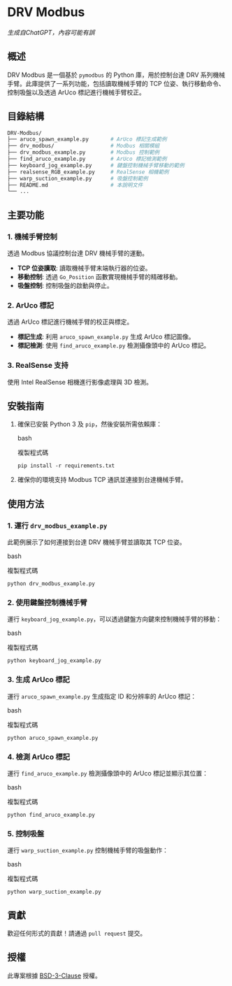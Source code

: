 DRV Modbus
==========
*生成自ChatGPT，內容可能有誤*

概述
--

DRV Modbus 是一個基於 `pymodbus` 的 Python 庫，用於控制台達 DRV 系列機械手臂。此庫提供了一系列功能，包括讀取機械手臂的 TCP 位姿、執行移動命令、控制吸盤以及透過 ArUco 標記進行機械手臂校正。

目錄結構
----


```bash
DRV-Modbus/
├── aruco_spawn_example.py       # ArUco 標記生成範例
├── drv_modbus/                  # Modbus 相關模組
├── drv_modbus_example.py        # Modbus 控制範例
├── find_aruco_example.py        # ArUco 標記檢測範例
├── keyboard_jog_example.py      # 鍵盤控制機械手臂移動的範例
├── realsense_RGB_example.py     # RealSense 相機範例
├── warp_suction_example.py      # 吸盤控制範例
├── README.md                    # 本說明文件
└── ...
```

主要功能
----

### 1\. 機械手臂控制

透過 Modbus 協議控制台達 DRV 機械手臂的運動。

-   **TCP 位姿讀取**: 讀取機械手臂末端執行器的位姿。
-   **移動控制**: 透過 `Go_Position` 函數實現機械手臂的精確移動。
-   **吸盤控制**: 控制吸盤的啟動與停止。

### 2\. ArUco 標記

透過 ArUco 標記進行機械手臂的校正與標定。

-   **標記生成**: 利用 `aruco_spawn_example.py` 生成 ArUco 標記圖像。
-   **標記檢測**: 使用 `find_aruco_example.py` 檢測攝像頭中的 ArUco 標記。

### 3\. RealSense 支持

使用 Intel RealSense 相機進行影像處理與 3D 檢測。

安裝指南
----

1.  確保已安裝 Python 3 及 `pip`，然後安裝所需依賴庫：
    
    bash
    
     複製程式碼
    
    `pip install -r requirements.txt` 
    
2.  確保你的環境支持 Modbus TCP 通訊並連接到台達機械手臂。
    

使用方法
----

### 1\. 運行 `drv_modbus_example.py`

此範例展示了如何連接到台達 DRV 機械手臂並讀取其 TCP 位姿。

bash

 複製程式碼

`python drv_modbus_example.py` 

### 2\. 使用鍵盤控制機械手臂

運行 `keyboard_jog_example.py`，可以透過鍵盤方向鍵來控制機械手臂的移動：

bash

 複製程式碼

`python keyboard_jog_example.py` 

### 3\. 生成 ArUco 標記

運行 `aruco_spawn_example.py` 生成指定 ID 和分辨率的 ArUco 標記：

bash

 複製程式碼

`python aruco_spawn_example.py` 

### 4\. 檢測 ArUco 標記

運行 `find_aruco_example.py` 檢測攝像頭中的 ArUco 標記並顯示其位置：

bash

 複製程式碼

`python find_aruco_example.py` 

### 5\. 控制吸盤

運行 `warp_suction_example.py` 控制機械手臂的吸盤動作：

bash

 複製程式碼

`python warp_suction_example.py` 

貢獻
--

歡迎任何形式的貢獻！請通過 `pull request` 提交。

授權
--

此專案根據 [BSD-3-Clause](LICENSE) 授權。
